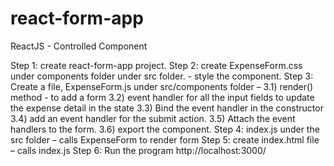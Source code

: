# react-form-app
ReactJS - Controlled Component

Step 1: create react-form-app project.
Step 2: create ExpenseForm.css under components folder under src folder. - style the component.
Step 3: Create a file, ExpenseForm.js under src/components folder – 
3.1) render() method - to add a form
3.2) event handler for all the input fields to update the expense detail in the state
3.3) Bind the event handler in the constructor
3.4) add an event handler for the submit action.
3.5) Attach the event handlers to the form.
3.6) export the component.
Step 4:  index.js under the src folder – calls ExpenseForm to render form
Step 5: create index.html file – calls index.js
Step 6: Run the program http://localhost:3000/
